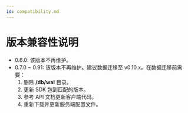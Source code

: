 ```yaml
---
id: compatibility.md
---
```


# 版本兼容性说明

- 0.6.0: 该版本不再维护。
- 0.7.0 ~ 0.91: 该版本不再维护。建议数据迁移至 v0.10.x。在数据迁移前需要：
  1. 删除 **/db/wal** 目录。
  2. 更新 SDK 包到匹配的版本。
  3. 参考 API 文档更新客户端代码。
  4. 重新下载并更新服务端配置文件。